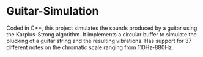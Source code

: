 # Guitar-Simulation
Coded in C++, this project simulates the sounds produced by a guitar using the Karplus-Strong algorithm. It implements a circular buffer to simulate the plucking of a guitar string and the resulting vibrations. Has support for 37 different notes on the chromatic scale ranging from 110Hz-880Hz.
